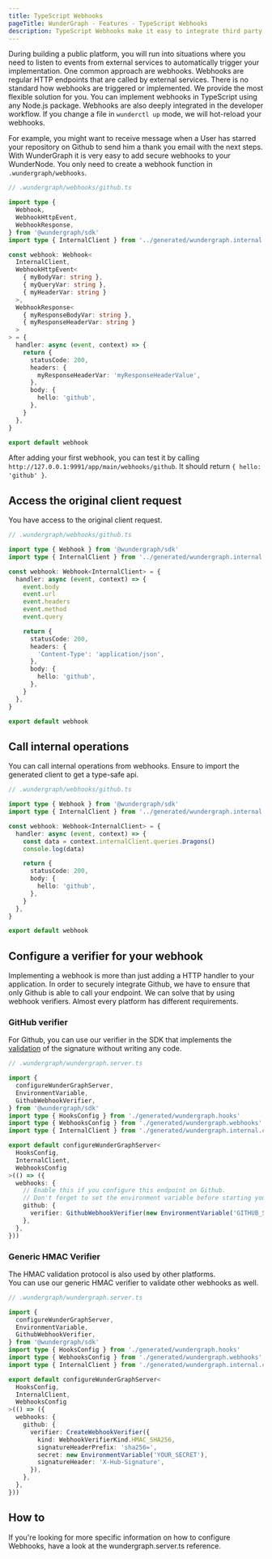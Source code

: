 ```yaml
---
title: TypeScript Webhooks
pageTitle: WunderGraph - Features - TypeScript Webhooks
description: TypeScript Webhooks make it easy to integrate third party applications. With WunderGraph, you're able to use TypeScript to make this as easy and secure as possible.
---
```


During building a public platform, you will run into situations where you need to listen to events from external services to automatically trigger your implementation. One common approach are webhooks.
Webhooks are regular HTTP endpoints that are called by external services. There is no standard how webhooks are triggered or implemented. We provide the most flexible solution for you.
You can implement webhooks in TypeScript using any Node.js package. Webhooks are also deeply integrated in the developer workflow. If you change a file in `wunderctl up` mode, we will hot-reload your webhooks.

For example, you might want to receive message when a User has starred your repository on Github to send him a thank you email with the next steps. With WunderGraph it is very easy to add secure webhooks to your WunderNode. You only need to create a webhook function in `.wundergraph/webhooks`.

```typescript
// .wundergraph/webhooks/github.ts

import type {
  Webhook,
  WebhookHttpEvent,
  WebhookResponse,
} from '@wundergraph/sdk'
import type { InternalClient } from '../generated/wundergraph.internal.client'

const webhook: Webhook<
  InternalClient,
  WebhookHttpEvent<
    { myBodyVar: string },
    { myQueryVar: string },
    { myHeaderVar: string }
  >,
  WebhookResponse<
    { myResponseBodyVar: string },
    { myResponseHeaderVar: string }
  >
> = {
  handler: async (event, context) => {
    return {
      statusCode: 200,
      headers: {
        myResponseHeaderVar: 'myResponseHeaderValue',
      },
      body: {
        hello: 'github',
      },
    }
  },
}

export default webhook
```

After adding your first webhook, you can test it by calling `http://127.0.0.1:9991/app/main/webhooks/github`. It should return `{ hello: 'github' }`.

## Access the original client request

You have access to the original client request.

```typescript
// .wundergraph/webhooks/github.ts

import type { Webhook } from '@wundergraph/sdk'
import type { InternalClient } from '../generated/wundergraph.internal.client'

const webhook: Webhook<InternalClient> = {
  handler: async (event, context) => {
    event.body
    event.url
    event.headers
    event.method
    event.query

    return {
      statusCode: 200,
      headers: {
        'Content-Type': 'application/json',
      },
      body: {
        hello: 'github',
      },
    }
  },
}

export default webhook
```

## Call internal operations

You can call internal operations from webhooks. Ensure to import the generated client to get a type-safe api.

```typescript
// .wundergraph/webhooks/github.ts

import type { Webhook } from '@wundergraph/sdk'
import type { InternalClient } from '../generated/wundergraph.internal.client'

const webhook: Webhook<InternalClient> = {
  handler: async (event, context) => {
    const data = context.internalClient.queries.Dragons()
    console.log(data)

    return {
      statusCode: 200,
      body: {
        hello: 'github',
      },
    }
  },
}

export default webhook
```

## Configure a verifier for your webhook

Implementing a webhook is more than just adding a HTTP handler to your application. In order to securely integrate Github, we have to ensure that only Github is able to call your endpoint. We can solve that by using webhook verifiers. Almost every platform has different requirements.

### GitHub verifier

For Github, you can use our verifier in the SDK that implements the [validation](https://docs.github.com/en/developers/webhooks-and-events/webhooks/securing-your-webhooks) of the signature without writing any code.

```typescript
// .wundergraph/wundergraph.server.ts

import {
  configureWunderGraphServer,
  EnvironmentVariable,
  GithubWebhookVerifier,
} from '@wundergraph/sdk'
import type { HooksConfig } from './generated/wundergraph.hooks'
import type { WebhooksConfig } from './generated/wundergraph.webhooks'
import type { InternalClient } from './generated/wundergraph.internal.client'

export default configureWunderGraphServer<
  HooksConfig,
  InternalClient,
  WebhooksConfig
>(() => ({
  webhooks: {
    // Enable this if you configure this endpoint on Github.
    // Don't forget to set the environment variable before starting your WunderNode
    github: {
      verifier: GithubWebhookVerifier(new EnvironmentVariable('GITHUB_SECRET')),
    },
  },
}))
```

### Generic HMAC Verifier

The HMAC validation protocol is also used by other platforms.  
You can use our generic HMAC verifier to validate other webhooks as well.

```typescript
// .wundergraph/wundergraph.server.ts

import {
  configureWunderGraphServer,
  EnvironmentVariable,
  GithubWebhookVerifier,
} from '@wundergraph/sdk'
import type { HooksConfig } from './generated/wundergraph.hooks'
import type { WebhooksConfig } from './generated/wundergraph.webhooks'
import type { InternalClient } from './generated/wundergraph.internal.client'

export default configureWunderGraphServer<
  HooksConfig,
  InternalClient,
  WebhooksConfig
>(() => ({
  webhooks: {
    github: {
      verifier: CreateWebhookVerifier({
        kind: WebhookVerifierKind.HMAC_SHA256,
        signatureHeaderPrefix: 'sha256=',
        secret: new EnvironmentVariable('YOUR_SECRET'),
        signatureHeader: 'X-Hub-Signature',
      }),
    },
  },
}))
```

## How to

If you're looking for more specific information on how to configure Webhooks,
have a look at the wundergraph.server.ts reference.
